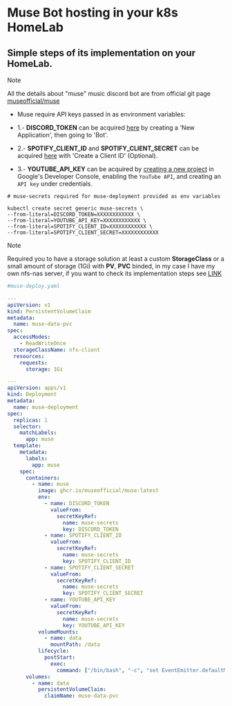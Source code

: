 # Muse Bot hosting in your k8s HomeLab

## Simple steps of its implementation on your HomeLab.

>[!Note]
> All the details about "muse" music discord bot are from official git page [museofficial/muse](https://github.com/museofficial/muse)

- Muse require API keys passed in as environment variables:

- 1.- **DISCORD_TOKEN** can be acquired [here](https://discordapp.com/developers/applications) by creating a 'New Application', then going to 'Bot'.

- 2.- **SPOTIFY_CLIENT_ID** and **SPOTIFY_CLIENT_SECRET** can be acquired [here](https://developer.spotify.com/dashboard) with 'Create a Client ID' (Optional).

- 3.- **YOUTUBE_API_KEY** can be acquired by [creating a new project](https://console.developers.google.com/) in Google's Developer Console, enabling the `YouTube API`, and creating an `API key` under credentials.


```shell
# muse-secrets required for muse-deployment provided as env variables

kubectl create secret generic muse-secrets \
--from-literal=DISCORD_TOKEN=XXXXXXXXXXXX \
--from-literal=YOUTUBE_API_KEY=XXXXXXXXXXXX \
--from-literal=SPOTIFY_CLIENT_ID=XXXXXXXXXXXX \
--from-literal=SPOTIFY_CLIENT_SECRET=XXXXXXXXXXXX
```


>[!Note]
> Required you to have a storage solution at least a custom **StorageClass** or a small amount of storage (1Gi) with **PV**, **PVC** binded, in my case I have my own nfs-nas server, if you want to check its implementation steps see [LINK](https://github.com/rohen21s/kubernetes/tree/main/nfsnas)

```yaml
#muse-deploy.yaml 

---
apiVersion: v1
kind: PersistentVolumeClaim
metadata:
  name: muse-data-pvc
spec:
  accessModes:
    - ReadWriteOnce
  storageClassName: nfs-client
  resources:
    requests:
      storage: 1Gi

---
apiVersion: apps/v1
kind: Deployment
metadata:
  name: muse-deployment
spec:
  replicas: 1
  selector:
    matchLabels:
      app: muse
  template:
    metadata:
      labels:
        app: muse
    spec:
      containers:
        - name: muse
          image: ghcr.io/museofficial/muse:latest
          env:
            - name: DISCORD_TOKEN
              valueFrom:
                secretKeyRef:
                  name: muse-secrets
                  key: DISCORD_TOKEN
            - name: SPOTIFY_CLIENT_ID
              valueFrom:
                secretKeyRef:
                  name: muse-secrets
                  key: SPOTIFY_CLIENT_ID
            - name: SPOTIFY_CLIENT_SECRET
              valueFrom:
                secretKeyRef:
                  name: muse-secrets
                  key: SPOTIFY_CLIENT_SECRET
            - name: YOUTUBE_API_KEY
              valueFrom:
                secretKeyRef:
                  name: muse-secrets
                  key: YOUTUBE_API_KEY
          volumeMounts:
            - name: data
              mountPath: /data
          lifecycle:
            postStart:
              exec:
                command: ["/bin/bash", "-c", "set EventEmitter.defaultMaxListeners = 15;"]
      volumes:
        - name: data
          persistentVolumeClaim:
            claimName: muse-data-pvc
```

